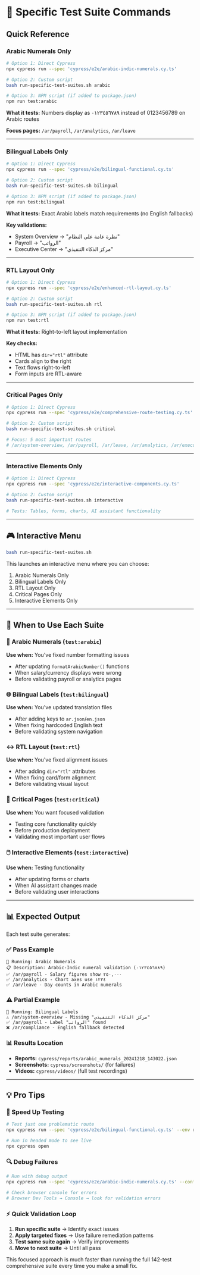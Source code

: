 # 🎯 Specific Test Suite Commands

## Quick Reference

### Arabic Numerals Only
```bash
# Option 1: Direct Cypress
npx cypress run --spec 'cypress/e2e/arabic-indic-numerals.cy.ts'

# Option 2: Custom script  
bash run-specific-test-suites.sh arabic

# Option 3: NPM script (if added to package.json)
npm run test:arabic
```

**What it tests:** Numbers display as ٠١٢٣٤٥٦٧٨٩ instead of 0123456789 on Arabic routes

**Focus pages:** `/ar/payroll`, `/ar/analytics`, `/ar/leave`

---

### Bilingual Labels Only
```bash
# Option 1: Direct Cypress
npx cypress run --spec 'cypress/e2e/bilingual-functional.cy.ts'

# Option 2: Custom script
bash run-specific-test-suites.sh bilingual

# Option 3: NPM script (if added to package.json)  
npm run test:bilingual
```

**What it tests:** Exact Arabic labels match requirements (no English fallbacks)

**Key validations:**
- System Overview → "نظرة عامة على النظام"
- Payroll → "الرواتب"
- Executive Center → "مركز الذكاء التنفيذي"

---

### RTL Layout Only
```bash
# Option 1: Direct Cypress
npx cypress run --spec 'cypress/e2e/enhanced-rtl-layout.cy.ts'

# Option 2: Custom script
bash run-specific-test-suites.sh rtl

# Option 3: NPM script (if added to package.json)
npm run test:rtl
```

**What it tests:** Right-to-left layout implementation

**Key checks:**
- HTML has `dir="rtl"` attribute
- Cards align to the right
- Text flows right-to-left
- Form inputs are RTL-aware

---

### Critical Pages Only
```bash
# Option 1: Direct Cypress  
npx cypress run --spec 'cypress/e2e/comprehensive-route-testing.cy.ts'

# Option 2: Custom script
bash run-specific-test-suites.sh critical

# Focus: 5 most important routes
# /ar/system-overview, /ar/payroll, /ar/leave, /ar/analytics, /ar/executive-center
```

---

### Interactive Elements Only
```bash
# Option 1: Direct Cypress
npx cypress run --spec 'cypress/e2e/interactive-components.cy.ts'

# Option 2: Custom script  
bash run-specific-test-suites.sh interactive

# Tests: Tables, forms, charts, AI assistant functionality
```

---

## 🎮 Interactive Menu

```bash
bash run-specific-test-suites.sh
```

This launches an interactive menu where you can choose:
1. Arabic Numerals Only
2. Bilingual Labels Only  
3. RTL Layout Only
4. Critical Pages Only
5. Interactive Elements Only

---

## 🔄 When to Use Each Suite

### 🔢 Arabic Numerals (`test:arabic`)
**Use when:** You've fixed number formatting issues
- After updating `formatArabicNumber()` functions
- When salary/currency displays were wrong  
- Before validating payroll or analytics pages

### 🌐 Bilingual Labels (`test:bilingual`) 
**Use when:** You've updated translation files
- After adding keys to `ar.json`/`en.json`
- When fixing hardcoded English text
- Before validating system navigation

### ↔️ RTL Layout (`test:rtl`)
**Use when:** You've fixed alignment issues  
- After adding `dir="rtl"` attributes
- When fixing card/form alignment
- Before validating visual layout

### 🎯 Critical Pages (`test:critical`)
**Use when:** You want focused validation
- Testing core functionality quickly
- Before production deployment
- Validating most important user flows

### 🖱️ Interactive Elements (`test:interactive`)
**Use when:** Testing functionality
- After updating forms or charts
- When AI assistant changes made
- Before validating user interactions

---

## 📊 Expected Output

Each test suite generates:

### ✅ Pass Example
```
🧪 Running: Arabic Numerals
📋 Description: Arabic-Indic numeral validation (٠١٢٣٤٥٦٧٨٩)
✅ /ar/payroll - Salary figures show ٢٥٠,٠٠٠
✅ /ar/analytics - Chart axes use ١٢٣٤
✅ /ar/leave - Day counts in Arabic numerals
```

### ⚠️ Partial Example  
```
🧪 Running: Bilingual Labels
⚠️ /ar/system-overview - Missing "مركز الذكاء التنفيذي"
✅ /ar/payroll - Label "الرواتب" found
❌ /ar/compliance - English fallback detected
```

### 📊 Results Location
- **Reports:** `cypress/reports/arabic_numerals_20241218_143022.json`
- **Screenshots:** `cypress/screenshots/` (for failures)
- **Videos:** `cypress/videos/` (full test recordings)

---

## 💡 Pro Tips

### 🚀 Speed Up Testing
```bash
# Test just one problematic route
npx cypress run --spec 'cypress/e2e/bilingual-functional.cy.ts' --env route="payroll"

# Run in headed mode to see live
npx cypress open
```

### 🔍 Debug Failures
```bash
# Run with debug output
npx cypress run --spec 'cypress/e2e/arabic-indic-numerals.cy.ts' --config video=true

# Check browser console for errors
# Browser Dev Tools → Console → look for validation errors
```

### ⚡ Quick Validation Loop
1. **Run specific suite** → Identify exact issues
2. **Apply targeted fixes** → Use failure remediation patterns  
3. **Test same suite again** → Verify improvements
4. **Move to next suite** → Until all pass

This focused approach is much faster than running the full 142-test comprehensive suite every time you make a small fix.